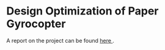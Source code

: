 # Design Optimization of Paper Gyrocopter

A report on the project can be found [here ](https://drive.google.com/file/d/1T5cUT9DfobiTlhEeNI7VAJVZoMC7MFrv/view?usp=sharing).
